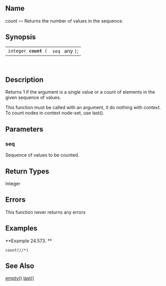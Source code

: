 <div>

<div>

</div>

<div>

## Name

count — Returns the number of values in the sequence.

</div>

<div>

## Synopsis

<div>

|                           |                 |
|---------------------------|-----------------|
| `integer `**`count`**` (` | `seq ` any `)`; |

<div>

 

</div>

</div>

</div>

<div>

## Description

Returns 1 if the argument is a single value or a count of elements in
the given sequence of values.

This function must be called with an argument, it do nothing with
context. To count nodes in context node-set, use last().

</div>

<div>

## Parameters

<div>

### seq

Sequence of values to be counted.

</div>

</div>

<div>

## Return Types

Integer

</div>

<div>

## Errors

This function never returns any errors

</div>

<div>

## Examples

<div>

**Example 24.573. **

<div>

``` screen
count(//*)
```

</div>

</div>

  

</div>

<div>

## See Also

<a href="xpf_empty.html" class="link" title="empty">empty()</a>
<a href="xpf_last.html" class="link" title="last">last()</a>

</div>

</div>
